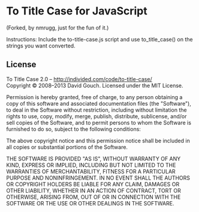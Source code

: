 # To Title Case for JavaScript

(Forked, by nmrugg, just for the fun of it.)

Instructions: Include the to-title-case.js script and use to_title_case() on the strings you want converted.

## License

To Title Case 2.0 – http://individed.com/code/to-title-case/  
Copyright © 2008–2013 David Gouch. Licensed under the MIT License. 

Permission is hereby granted, free of charge, to any person obtaining a copy
of this software and associated documentation files (the "Software"), to deal
in the Software without restriction, including without limitation the rights
to use, copy, modify, merge, publish, distribute, sublicense, and/or sell
copies of the Software, and to permit persons to whom the Software is
furnished to do so, subject to the following conditions:

The above copyright notice and this permission notice shall be included in
all copies or substantial portions of the Software.

THE SOFTWARE IS PROVIDED "AS IS", WITHOUT WARRANTY OF ANY KIND, EXPRESS OR
IMPLIED, INCLUDING BUT NOT LIMITED TO THE WARRANTIES OF MERCHANTABILITY,
FITNESS FOR A PARTICULAR PURPOSE AND NONINFRINGEMENT. IN NO EVENT SHALL THE
AUTHORS OR COPYRIGHT HOLDERS BE LIABLE FOR ANY CLAIM, DAMAGES OR OTHER
LIABILITY, WHETHER IN AN ACTION OF CONTRACT, TORT OR OTHERWISE, ARISING FROM,
OUT OF OR IN CONNECTION WITH THE SOFTWARE OR THE USE OR OTHER DEALINGS IN
THE SOFTWARE.

